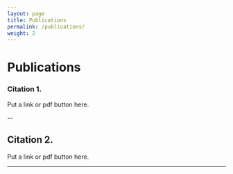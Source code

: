 ```yaml
---
layout: page
title: Publications
permalink: /publications/
weight: 2
---
```


# Publications

### Citation 1.

Put a link or pdf button here.

--

## Citation 2.

Put a link or pdf button here.


---
